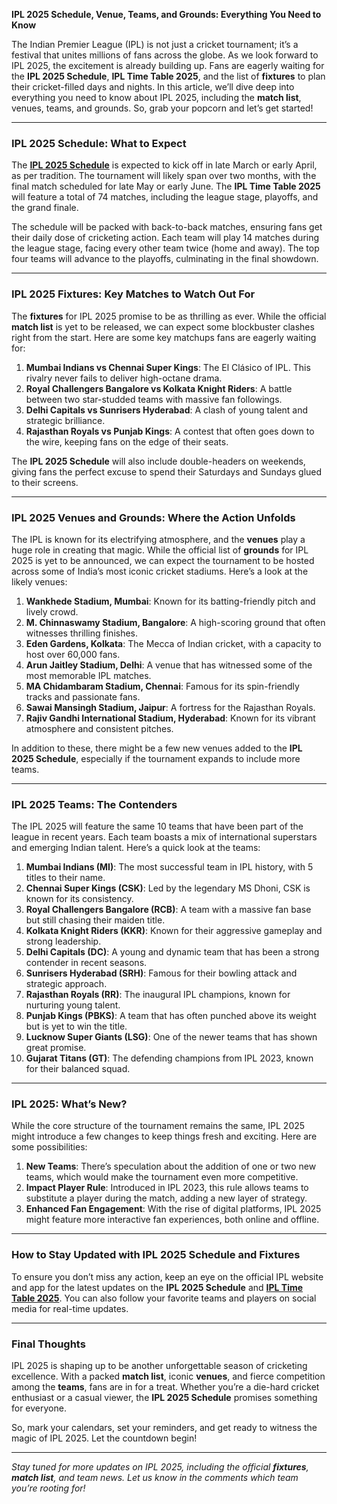 **IPL 2025 Schedule, Venue, Teams, and Grounds: Everything You Need to Know**  

The Indian Premier League (IPL) is not just a cricket tournament; it’s a festival that unites millions of fans across the globe. As we look forward to IPL 2025, the excitement is already building up. Fans are eagerly waiting for the **IPL 2025 Schedule**, **IPL Time Table 2025**, and the list of **fixtures** to plan their cricket-filled days and nights. In this article, we’ll dive deep into everything you need to know about IPL 2025, including the **match list**, venues, teams, and grounds. So, grab your popcorn and let’s get started!  

---

### **IPL 2025 Schedule: What to Expect**  

The [**IPL 2025 Schedule**](https://iplschedule.net/) is expected to kick off in late March or early April, as per tradition. The tournament will likely span over two months, with the final match scheduled for late May or early June. The **IPL Time Table 2025** will feature a total of 74 matches, including the league stage, playoffs, and the grand finale.  

The schedule will be packed with back-to-back matches, ensuring fans get their daily dose of cricketing action. Each team will play 14 matches during the league stage, facing every other team twice (home and away). The top four teams will advance to the playoffs, culminating in the final showdown.  

---

### **IPL 2025 Fixtures: Key Matches to Watch Out For**  

The **fixtures** for IPL 2025 promise to be as thrilling as ever. While the official **match list** is yet to be released, we can expect some blockbuster clashes right from the start. Here are some key matchups fans are eagerly waiting for:  

1. **Mumbai Indians vs Chennai Super Kings**: The El Clásico of IPL. This rivalry never fails to deliver high-octane drama.  
2. **Royal Challengers Bangalore vs Kolkata Knight Riders**: A battle between two star-studded teams with massive fan followings.  
3. **Delhi Capitals vs Sunrisers Hyderabad**: A clash of young talent and strategic brilliance.  
4. **Rajasthan Royals vs Punjab Kings**: A contest that often goes down to the wire, keeping fans on the edge of their seats.  

The **IPL 2025 Schedule** will also include double-headers on weekends, giving fans the perfect excuse to spend their Saturdays and Sundays glued to their screens.  

---

### **IPL 2025 Venues and Grounds: Where the Action Unfolds**  

The IPL is known for its electrifying atmosphere, and the **venues** play a huge role in creating that magic. While the official list of **grounds** for IPL 2025 is yet to be announced, we can expect the tournament to be hosted across some of India’s most iconic cricket stadiums. Here’s a look at the likely venues:  

1. **Wankhede Stadium, Mumbai**: Known for its batting-friendly pitch and lively crowd.  
2. **M. Chinnaswamy Stadium, Bangalore**: A high-scoring ground that often witnesses thrilling finishes.  
3. **Eden Gardens, Kolkata**: The Mecca of Indian cricket, with a capacity to host over 60,000 fans.  
4. **Arun Jaitley Stadium, Delhi**: A venue that has witnessed some of the most memorable IPL matches.  
5. **MA Chidambaram Stadium, Chennai**: Famous for its spin-friendly tracks and passionate fans.  
6. **Sawai Mansingh Stadium, Jaipur**: A fortress for the Rajasthan Royals.  
7. **Rajiv Gandhi International Stadium, Hyderabad**: Known for its vibrant atmosphere and consistent pitches.  

In addition to these, there might be a few new venues added to the **IPL 2025 Schedule**, especially if the tournament expands to include more teams.  

---

### **IPL 2025 Teams: The Contenders**  

The IPL 2025 will feature the same 10 teams that have been part of the league in recent years. Each team boasts a mix of international superstars and emerging Indian talent. Here’s a quick look at the teams:  

1. **Mumbai Indians (MI)**: The most successful team in IPL history, with 5 titles to their name.  
2. **Chennai Super Kings (CSK)**: Led by the legendary MS Dhoni, CSK is known for its consistency.  
3. **Royal Challengers Bangalore (RCB)**: A team with a massive fan base but still chasing their maiden title.  
4. **Kolkata Knight Riders (KKR)**: Known for their aggressive gameplay and strong leadership.  
5. **Delhi Capitals (DC)**: A young and dynamic team that has been a strong contender in recent seasons.  
6. **Sunrisers Hyderabad (SRH)**: Famous for their bowling attack and strategic approach.  
7. **Rajasthan Royals (RR)**: The inaugural IPL champions, known for nurturing young talent.  
8. **Punjab Kings (PBKS)**: A team that has often punched above its weight but is yet to win the title.  
9. **Lucknow Super Giants (LSG)**: One of the newer teams that has shown great promise.  
10. **Gujarat Titans (GT)**: The defending champions from IPL 2023, known for their balanced squad.  

---

### **IPL 2025: What’s New?**  

While the core structure of the tournament remains the same, IPL 2025 might introduce a few changes to keep things fresh and exciting. Here are some possibilities:  

1. **New Teams**: There’s speculation about the addition of one or two new teams, which would make the tournament even more competitive.  
2. **Impact Player Rule**: Introduced in IPL 2023, this rule allows teams to substitute a player during the match, adding a new layer of strategy.  
3. **Enhanced Fan Engagement**: With the rise of digital platforms, IPL 2025 might feature more interactive fan experiences, both online and offline.  

---

### **How to Stay Updated with IPL 2025 Schedule and Fixtures**  

To ensure you don’t miss any action, keep an eye on the official IPL website and app for the latest updates on the **IPL 2025 Schedule** and [**IPL Time Table 2025**](https://iplschedule.net/). You can also follow your favorite teams and players on social media for real-time updates.  

---

### **Final Thoughts**  

IPL 2025 is shaping up to be another unforgettable season of cricketing excellence. With a packed **match list**, iconic **venues**, and fierce competition among the **teams**, fans are in for a treat. Whether you’re a die-hard cricket enthusiast or a casual viewer, the **IPL 2025 Schedule** promises something for everyone.  

So, mark your calendars, set your reminders, and get ready to witness the magic of IPL 2025. Let the countdown begin!  

---  

*Stay tuned for more updates on IPL 2025, including the official **fixtures**, **match list**, and team news. Let us know in the comments which team you’re rooting for!*

